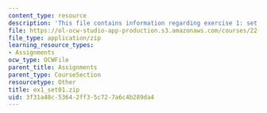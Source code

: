 ```yaml
---
content_type: resource
description: 'This file contains information regarding exercise 1: set 1 numbers (ZIP).'
file: https://ol-ocw-studio-app-production.s3.amazonaws.com/courses/22-15-essential-numerical-methods-fall-2014/3f31a48c53642ff35c727a6c4b289da4_ex1_set01.zip
file_type: application/zip
learning_resource_types:
- Assignments
ocw_type: OCWFile
parent_title: Assignments
parent_type: CourseSection
resourcetype: Other
title: ex1_set01.zip
uid: 3f31a48c-5364-2ff3-5c72-7a6c4b289da4
---
```

